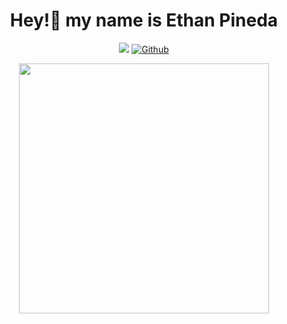 <div align='center'><h1 style="text-align:center">Hey!👋 my name is Ethan Pineda</h1>

![](https://visitor-badge.laobi.icu/badge?page_id=ethanpaneraa.ethanpaneraa)
[![Github](https://img.shields.io/github/followers/ethanpaneraa?label=Follow&style=social)](https://github.com/ethanpaneraa)
</div>
<div align="center"><img src="https://github-readme-stats.vercel.app/api/top-langs/?username=ethanpaneraa&theme=dark&langs_count=10&layout=compact&size_weight=0&count_weight=1" width="400"/></div>